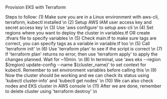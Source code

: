 Provision EKS with Terraform

Steps to follow: 
(1) Make sure you are in a Linux environment with aws-cli, terraform, kubectl installed \n
(2) Setup AWS IAM user access key and secret access key \n
(3) Use 'aws configure' to setup aws-cli \n
(4) Set regions where you want to deploy the cluster in variables.tf OR create .tfvars file to specify variables \n
(5) Check main.tf to make sure tags are correct, you can specify tags as a variable in variable.tf too \n
(5) Call 'terraform init' \n
(6) Use 'terraform plan' to see if the script is correct \n
(7) If 'terraform plan' returns no error, then use 'terraform apply' to apply the changes planned. Wait for ~10min. \n
(8) In terminal, use 'aws eks --region ${region} update-config --name ${cluster_name}' to set context for kubectl. Remember to set environment variables before calling this \n
(9) Now the cluster should be working and we can check its status using 'kubectl cluster-info' and 'kubectl get nodes' \n
(10) We can also check nodes and EKS cluster in AWS console \n
(11) After we are done, remember to delete cluster using 'terraform destroy' \n
